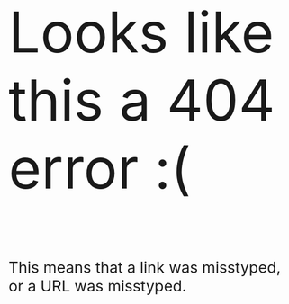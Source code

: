 <html>
<head>
<title> Error: 404 </title>
<link rel="preconnect" href="https://fonts.gstatic.com">
<link href="https://fonts.googleapis.com/css2?family=Inter:wght@500&display=swap" rel="stylesheet">
<script type="module" src="https://unpkg.com/ionicons@5.5.2/dist/ionicons/ionicons.esm.js"></script>
</head>
<body>
<ul>

</ul>
<div class="margin">
  <p style="font-size:100"> Looks like this a 404 error :( </p>
  <p style="font-size:27"> This means that a link was misstyped, or a URL was misstyped.</p>
</div>
<footer>
</body>
</html>
